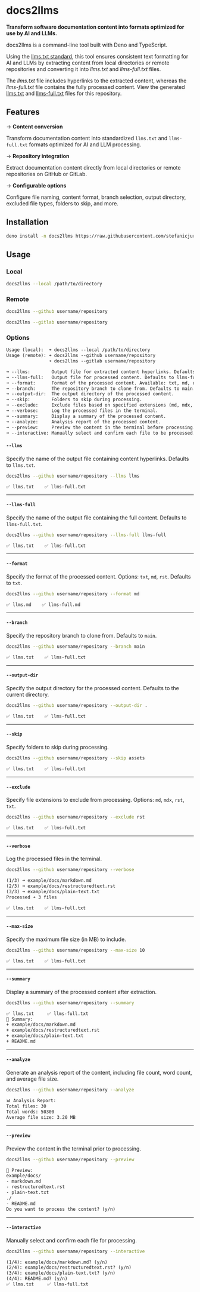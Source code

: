 # docs2llms

**Transform software documentation content into formats optimized for use by AI and LLMs.**

docs2llms is a command-line tool built with Deno and TypeScript.

Using the [llms.txt standard](https://llmstxt.org/), this tool ensures consistent text formatting for AI and LLMs by extracting content from local directories or remote repositories and converting it into *llms.txt* and *llms-full.txt* files.

The *llms.txt* file includes hyperlinks to the extracted content, whereas the *llms-full.txt* file contains the fully processed content. View the generated [llms.txt](https://github.com/stefanicjuraj/docs2llms/blob/main/llms.txt) and [llms-full.txt](https://github.com/stefanicjuraj/docs2llms/blob/main/llms-full.txt) files for this repository.

## Features

&rarr; **Content conversion**

Transform documentation content into standardized `llms.txt` and `llms-full.txt` formats optimized for AI and LLM processing.

&rarr; **Repository integration**

Extract documentation content directly from local directories or remote repositories on GitHub or GitLab.

&rarr; **Configurable options**

Configure file naming, content format, branch selection, output directory, excluded file types, folders to skip, and more.

## Installation

```sh
deno install -n docs2llms https://raw.githubusercontent.com/stefanicjuraj/docs2llms/main/index.ts --allow-read --allow-net --allow-write --allow-run --global -f
```

## Usage

### Local

```sh
docs2llms --local /path/to/directory
```

### Remote

```sh
docs2llms --github username/repository
```

```sh
docs2llms --gitlab username/repository
```

### Options

```txt
Usage (local):  ➜ docs2llms --local /path/to/directory
Usage (remote): ➜ docs2llms --github username/repository
                ➜ docs2llms --gitlab username/repository

➜ --llms:        Output file for extracted content hyperlinks. Defaults to llms.txt.
➜ --llms-full:   Output file for processed content. Defaults to llms-full.txt.
➜ --format:      Format of the processed content. Available: txt, md, rst.
➜ --branch:      The repository branch to clone from. Defaults to main.
➜ --output-dir:  The output directory of the processed content.
➜ --skip:        Folders to skip during processing.
➜ --exclude:     Exclude files based on specified extensions (md, mdx, rst, txt).
➜ --verbose:     Log the processed files in the terminal. 
➜ --summary:     Display a summary of the processed content.
➜ --analyze:     Analysis report of the processed content.
➜ --preview:     Preview the content in the terminal before processing.
➜ --interactive: Manually select and confirm each file to be processed.
```

#### **`--llms`**

Specify the name of the output file containing content hyperlinks. Defaults to `llms.txt`.

```bash
docs2llms --github username/repository --llms llms
```
  
`✅ llms.txt    ✅ llms-full.txt`
  
---

#### **`--llms-full`**

Specify the name of the output file containing the full content. Defaults to `llms-full.txt`.

```bash
docs2llms --github username/repository --llms-full llms-full
```

`✅ llms.txt    ✅ llms-full.txt`

---

#### **`--format`**

Specify the format of the processed content. Options: `txt`, `md`, `rst`. Defaults to `txt`.

```bash
docs2llms --github username/repository --format md
```

`✅ llms.md    ✅ llms-full.md`

---

#### **`--branch`**

Specify the repository branch to clone from. Defaults to `main`.

```bash
docs2llms --github username/repository --branch main
```

`✅ llms.txt    ✅ llms-full.txt`

---

#### **`--output-dir`**

Specify the output directory for the processed content. Defaults to the current directory.

```bash
docs2llms --github username/repository --output-dir .
```

`✅ llms.txt    ✅ llms-full.txt`

---

#### **`--skip`**

Specify folders to skip during processing.

```bash
docs2llms --github username/repository --skip assets
```

`✅ llms.txt    ✅ llms-full.txt`

---

#### **`--exclude`**

Specify file extensions to exclude from processing. Options: `md`, `mdx`, `rst`, `txt`.

```bash
docs2llms --github username/repository --exclude rst
```

`✅ llms.txt    ✅ llms-full.txt`

---

#### **`--verbose`**

Log the processed files in the terminal.

```bash
docs2llms --github username/repository --verbose
```

```txt
(1/3) ➜ example/docs/markdown.md
(2/3) ➜ example/docs/restructuredtext.rst
(3/3) ➜ example/docs/plain-text.txt
Processed ➜ 3 files

✅ llms.txt    ✅ llms-full.txt
```

---

#### **`--max-size`**

Specify the maximum file size (in MB) to include.

```bash
docs2llms --github username/repository --max-size 10
```

`✅ llms.txt    ✅ llms-full.txt`

---

#### **`--summary`**

Display a summary of the processed content after extraction.

```bash
docs2llms --github username/repository --summary
```

```txt
✅ llms.txt     ✅ llms-full.txt
📄 Summary:
+ example/docs/markdown.md
+ example/docs/restructuredtext.rst
+ example/docs/plain-text.txt
+ README.md
```

---

#### **`--analyze`**

Generate an analysis report of the content, including file count, word count, and average file size.

```bash
docs2llms --github username/repository --analyze
```

```txt
📊 Analysis Report:
Total files: 30
Total words: 50300
Average file size: 3.20 MB
```

---

#### **`--preview`**

Preview the content in the terminal prior to processing.

```bash
docs2llms --github username/repository --preview
```

```txt
📂 Preview:
example/docs/
- markdown.md
- restructuredtext.rst
- plain-text.txt
./
- README.md
Do you want to process the content? (y/n)
```

---

#### **`--interactive`**

Manually select and confirm each file for processing.

```bash
docs2llms --github username/repository --interactive
```

```txt
(1/4): example/docs/markdown.md? (y/n)
(2/4): example/docs/restructuredtext.rst? (y/n)
(3/4): example/docs/plain-text.txt? (y/n)
(4/4): README.md? (y/n)
✅ llms.txt     ✅ llms-full.txt
```
